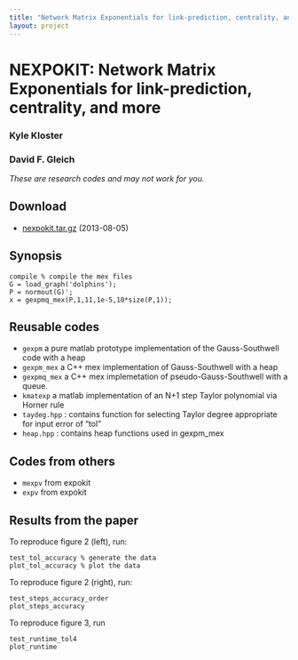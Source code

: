 ```yaml
---
title: "Network Matrix Exponentials for link-prediction, centrality, and more"
layout: project
---
```



NEXPOKIT: Network Matrix Exponentials for link-prediction, centrality, and more
===============================================================================

### Kyle Kloster
### David F. Gleich

_These are research codes and may not work for you._

Download
--------

* [nexpokit.tar.gz](nexpokit.tar.gz) (2013-08-05)

Synopsis
--------

    compile % compile the mex files
    G = load_graph('dolphins');
    P = normout(G)';
    x = gexpmq_mex(P,1,11,1e-5,10*size(P,1));
    
Reusable codes
--------------

* `gexpm` a pure matlab prototype implementation of the Gauss-Southwell
  code with a heap
* `gexpm_mex` a C++ mex implementation of Gauss-Southwell with a heap
* `gexpmq_mex` a C++ mex implemetation of pseudo-Gauss-Southwell with
  a queue.
* `kmatexp` a matlab implementation of an N+1 step Taylor polynomial via Horner rule
* `taydeg.hpp` : contains function for selecting Taylor degree appropriate for input error of “tol”
* `heap.hpp` : contains heap functions used in gexpm_mex


Codes from others
-----------------

* `mexpv` from expokit
* `expv` from expokit

Results from the paper
----------------------

To reproduce figure 2 (left), run:

    test_tol_accuracy % generate the data
    plot_tol_accuracy % plot the data

To reproduce figure 2 (right), run:

    test_steps_accuracy_order
    plot_steps_accuracy
    
To reproduce figure 3, run

    test_runtime_tol4
    plot_runtime
    
    